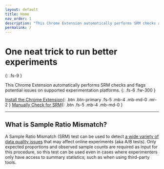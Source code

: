 ```yaml
---
layout: default
title: Home
nav_order: 1
description: "This Chrome Extension automatically performs SRM checks and flags potential issues on supported experimentation platforms."
permalink: /
---
```


# One neat trick to run better experiments
{: .fs-9 }

This Chrome Extension automatically performs SRM checks and flags potential issues on supported experimentation platforms.
{: .fs-6 .fw-300 }

[Install the Chrome Extension](https://chrome.google.com/webstore/detail/sample-ratio-mismatch-srm/ikielffdbameifemkibfheolelbohipn){: .btn .btn-primary .fs-5 .mb-4 .mb-md-0 .mr-2 } [Manually Check for SRM](https://lukasvermeer.github.io/srm/microsite/){: .btn .fs-5 .mb-4 .mb-md-0 }

---

## What is Sample Ratio Mismatch?

A Sample Ratio Mismatch (SRM) test can be used to detect [a wide variety of data quality issues](https://dl.acm.org/citation.cfm?id=3330722) that may affect online experiments (aka A/B tests). Only expected proportions and observed sample counts are required as input for this procedure, so this test can be used even in cases where experimenters only have access to summary statistics; such as when using third-party tools.

